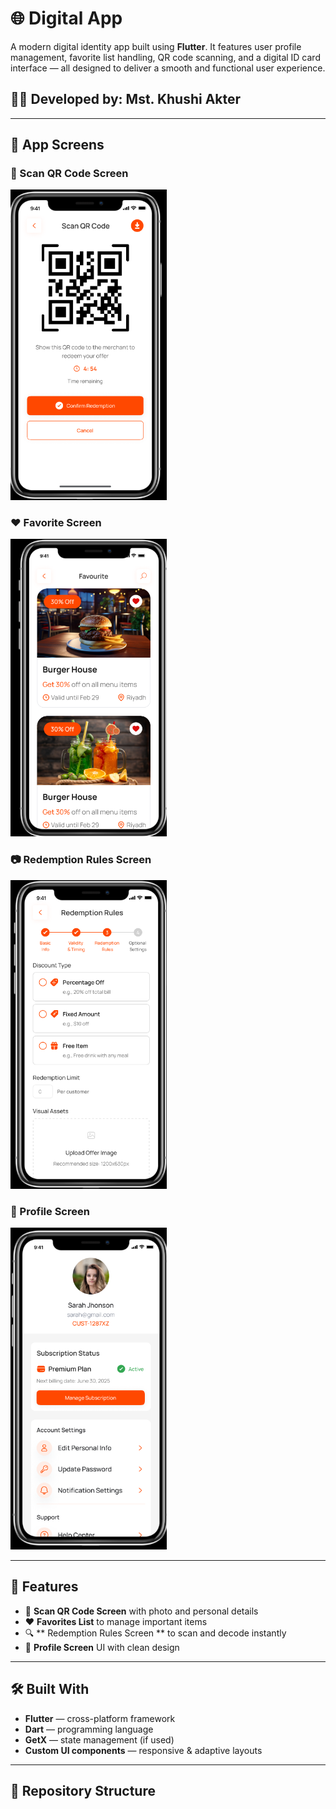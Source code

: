 # 🌐 Digital App

A modern digital identity app built using **Flutter**. It features user profile management, favorite list handling, QR code scanning, and a digital ID card interface — all designed to deliver a smooth and functional user experience.

## 👩‍💻 Developed by: Mst. Khushi Akter

---

## 📱 App Screens

### 🧑 Scan QR Code Screen  
<img src="https://github.com/khushiakter10/digital_app/blob/main/Screenshots/Screenshot%202025-07-28%20153623.png" width="250"/>

### ❤️ Favorite Screen  
<img src="https://github.com/khushiakter10/digital_app/blob/main/Screenshots/Screenshot%202025-07-28%20153716.png" width="250"/>

### 📷 Redemption Rules Screen 
<img src="https://github.com/khushiakter10/digital_app/blob/main/Screenshots/Screenshot%202025-07-28%20153806.png" width="250"/>

### 🪪 Profile Screen 
<img src="https://github.com/khushiakter10/digital_app/blob/main/Screenshots/Screenshot%202025-07-28%20153855.png" width="250"/>

---

## 🚀 Features

- 📇 **Scan QR Code Screen** with photo and personal details  
- ❤️ **Favorites List** to manage important items  
- 🔍 ** Redemption Rules Screen ** to scan and decode instantly  
- 🪪 **Profile Screen** UI with clean design

---

## 🛠 Built With

- **Flutter** — cross-platform framework  
- **Dart** — programming language  
- **GetX** — state management (if used)  
- **Custom UI components** — responsive & adaptive layouts

---

## 📂 Repository Structure

